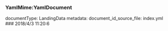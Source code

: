 ### YamlMime:YamlDocument
documentType: LandingData
metadata:
    document_id_source_file: index.yml
    ### 2018/4/3 11:20:6
